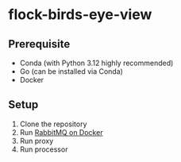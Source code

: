 # flock-birds-eye-view

## Prerequisite
- Conda (with Python 3.12 highly recommended)
- Go (can be installed via Conda)
- Docker

## Setup
1. Clone the repository
2. Run [RabbitMQ on Docker](https://www.rabbitmq.com/docs/download)
3. Run proxy
4. Run processor
